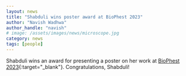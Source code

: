 ```yaml
---
layout: news
title: "Shabduli wins poster award at BioPhest 2023"
author: "Navish Wadhwa"
author_handle: "navish"
# image: /assets/images/news/microscope.jpg
category: news
tags: [people]
---
```

Shabduli wins an award for presenting a poster on her work at [BioPhest 2023](https://cbp.asu.edu/content/biophest-workshops){:target="_blank"}. Congratulations, Shabduli! 